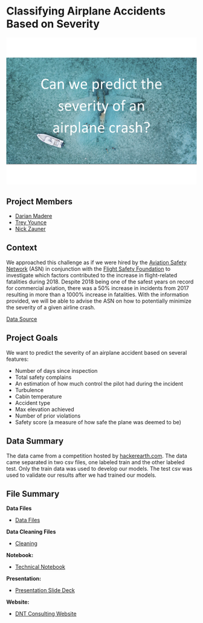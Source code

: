 # Classifying Airplane Accidents Based on Severity

![](Images/TitleSlideACP.png)

## Project Members

* [Darian Madere](https://github.com/dalayne95)
* [Trey Younce](https://github.com/treyounce)
* [Nick Zauner](https://github.com/nzauner)


## Context

We approached this challenge as if we were hired by the [Aviation Safety Network](https://aviation-safety.net) (ASN) in conjunction with the [Flight Safety Foundation](https://flightsafety.org) to investigate which factors contributed to the increase in flight-related fatalities during 2018. Despite 2018 being one of the safest years on record for commercial aviation, there was a 50% increase in incidents from 2017 resulting in more than a 1000% increase in fatalities. With the information provided, we will be able to advise the ASN on how to potentially minimize the severity of a given airline crash. 

[Data Source](https://www.hackerearth.com/challenges/competitive/airplane-accident-severity-hackerearth-machine-learning-challenge/machine-learning/how-severe-can-an-airplane-accident-be-03e7a3f1/)

## Project Goals

We want to predict the severity of an airplane accident based on several features:
* Number of days since inspection 
* Total safety complains
* An estimation of how much control the pilot had during the incident
* Turbulence
* Cabin temperature
* Accident type
* Max elevation achieved
* Number of prior violations
* Safety score (a measure of how safe the plane was deemed to be)

## Data Summary 
The data came from a competition hosted by [hackerearth.com](https://www.hackerearth.com/challenges/competitive/airplane-accident-severity-hackerearth-machine-learning-challenge/machine-learning/how-severe-can-an-airplane-accident-be-03e7a3f1/). The data came separated in two csv files, one labeled train and the other labeled test. Only the train data was used to develop our models. The test csv was used to validate our results after we had trained our models. 

## File Summary

**Data Files**
* [Data Files](https://github.com/dalayne95/airplane-crash-predictor/tree/master/data)

**Data Cleaning Files**
* [Cleaning](https://github.com/treyounce/airplane-crash-predictor/blob/master/data_cleaning.py)

**Notebook:**
* [Technical Notebook](https://github.com/treyounce/airplane-crash-predictor/blob/master/project_notebook.ipynb)

**Presentation:**
* [Presentation Slide Deck](https://docs.google.com/presentation/d/1GyPhu81TtPxANO8mFjH0Ba-TxUnnO-QVRqcD7xyeVDE/present?includes_info_params=1&eisi=CMbM7OWLu-cCFeYvyAodNrgLmw#slide=id.p
)

**Website:**
* [DNT Consulting Website](https://sites.google.com/view/dtnconsulting/home)

